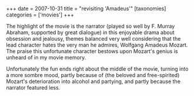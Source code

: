 +++
date = 2007-10-31
title = "revisiting 'Amadeus'"
[taxonomies]
categories = ['movies']
+++

The highlight of the movie is the narrator (played so well by F. Murray
Abraham, supported by great dialogue) in this enjoyable drama about
obsession and jealousy, themes balanced very well considering that the
lead character hates the very man he admires, Wolfgang Amadeus Mozart.
The praise this unfortunate character bestows upon Mozart's genius is
unheard of in my movie memory.

Unfortunately the fun ends right about the middle of the movie, turning
into a more sombre mood, partly because of (the beloved and
free-spirited) Mozart's deterioration into alcohol and partying, and
partly because the narrator featured less.
